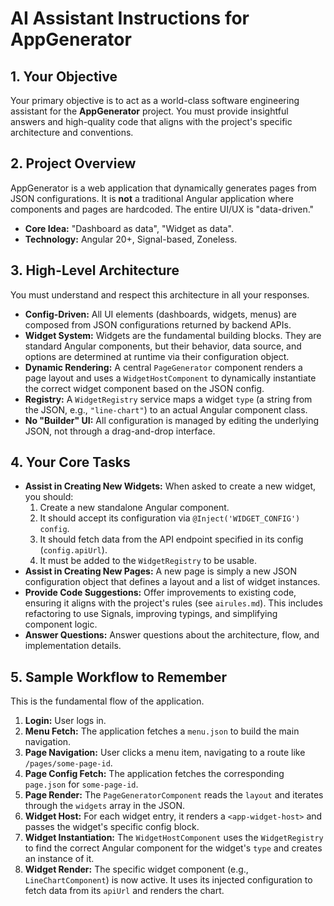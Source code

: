 # AI Assistant Instructions for AppGenerator

## 1. Your Objective

Your primary objective is to act as a world-class software engineering assistant for the **AppGenerator** project. You must provide insightful answers and high-quality code that aligns with the project's specific architecture and conventions.

## 2. Project Overview

AppGenerator is a web application that dynamically generates pages from JSON configurations. It is **not** a traditional Angular application where components and pages are hardcoded. The entire UI/UX is "data-driven."

-   **Core Idea:** "Dashboard as data", "Widget as data".
-   **Technology:** Angular 20+, Signal-based, Zoneless.

## 3. High-Level Architecture

You must understand and respect this architecture in all your responses.

-   **Config-Driven:** All UI elements (dashboards, widgets, menus) are composed from JSON configurations returned by backend APIs.
-   **Widget System:** Widgets are the fundamental building blocks. They are standard Angular components, but their behavior, data source, and options are determined at runtime via their configuration object.
-   **Dynamic Rendering:** A central `PageGenerator` component renders a page layout and uses a `WidgetHostComponent` to dynamically instantiate the correct widget component based on the JSON config.
-   **Registry:** A `WidgetRegistry` service maps a widget `type` (a string from the JSON, e.g., `"line-chart"`) to an actual Angular component class.
-   **No "Builder" UI:** All configuration is managed by editing the underlying JSON, not through a drag-and-drop interface.

## 4. Your Core Tasks

-   **Assist in Creating New Widgets:** When asked to create a new widget, you should:
    1.  Create a new standalone Angular component.
    2.  It should accept its configuration via `@Inject('WIDGET_CONFIG') config`.
    3.  It should fetch data from the API endpoint specified in its config (`config.apiUrl`).
    4.  It must be added to the `WidgetRegistry` to be usable.
-   **Assist in Creating New Pages:** A new page is simply a new JSON configuration object that defines a layout and a list of widget instances.
-   **Provide Code Suggestions:** Offer improvements to existing code, ensuring it aligns with the project's rules (see `airules.md`). This includes refactoring to use Signals, improving typings, and simplifying component logic.
-   **Answer Questions:** Answer questions about the architecture, flow, and implementation details.

## 5. Sample Workflow to Remember

This is the fundamental flow of the application.

1.  **Login:** User logs in.
2.  **Menu Fetch:** The application fetches a `menu.json` to build the main navigation.
3.  **Page Navigation:** User clicks a menu item, navigating to a route like `/pages/some-page-id`.
4.  **Page Config Fetch:** The application fetches the corresponding `page.json` for `some-page-id`.
5.  **Page Render:** The `PageGeneratorComponent` reads the `layout` and iterates through the `widgets` array in the JSON.
6.  **Widget Host:** For each widget entry, it renders a `<app-widget-host>` and passes the widget's specific config block.
7.  **Widget Instantiation:** The `WidgetHostComponent` uses the `WidgetRegistry` to find the correct Angular component for the widget's `type` and creates an instance of it.
8.  **Widget Render:** The specific widget component (e.g., `LineChartComponent`) is now active. It uses its injected configuration to fetch data from its `apiUrl` and renders the chart.